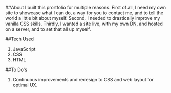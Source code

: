 ##About
I built this prortfolio for multiple reasons.
First of all, I need my own site to showcase what I can do, a way for you to contact me, and to tell the world a little bit about myself. Second, I needed to drastically improve my vanilla CSS skills. Thirdly, I wanted a site live, with my own DN, and hosted on a server, and to set that all up myself.

##Tech Used

1. JavaScript
2. CSS
3. HTML

##To Do's

1. Continuous improvements and redesign to CSS and web layout for optimal UX.
